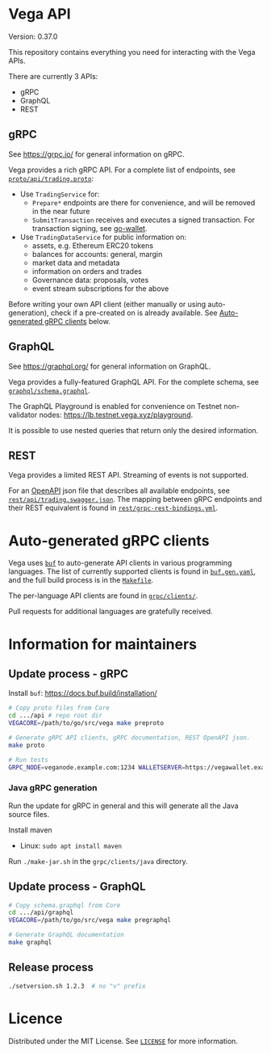 # Vega API

Version: 0.37.0

This repository contains everything you need for interacting with the Vega APIs.

There are currently 3 APIs:
* gRPC
* GraphQL
* REST

## gRPC

See https://grpc.io/ for general information on gRPC.

Vega provides a rich gRPC API. For a complete list of endpoints, see [`proto/api/trading.proto`](https://github.com/vegaprotocol/api/blob/develop/proto/api/trading.proto):

* Use `TradingService` for:
  * `Prepare*` endpoints are there for convenience, and will be removed in the near future
  * `SubmitTransaction` receives and executes a signed transaction. For transaction signing, see [go-wallet](https://github.com/vegaprotocol/go-wallet/).
* Use `TradingDataService` for public information on:
  * assets, e.g. Ethereum ERC20 tokens
  * balances for accounts: general, margin
  * market data and metadata
  * information on orders and trades
  * Governance data: proposals, votes
  * event stream subscriptions for the above

Before writing your own API client (either manually or using auto-generation), check if a pre-created on is already available. See [Auto-generated gRPC clients](#auto-generated-grpc-clients) below.

## GraphQL

See https://graphql.org/ for general information on GraphQL.

Vega provides a fully-featured GraphQL API. For the complete schema, see [`graphql/schema.graphql`](https://github.com/vegaprotocol/api/blob/develop/graphql/schema.graphql).

The GraphQL Playground is enabled for convenience on Testnet non-validator nodes: https://lb.testnet.vega.xyz/playground.

It is possible to use nested queries that return only the desired information.

## REST

Vega provides a limited REST API. Streaming of events is not supported.

For an [OpenAPI](https://swagger.io/docs/specification/about/) json file that describes all available endpoints, see [`rest/api/trading.swagger.json`](https://github.com/vegaprotocol/api/blob/develop/rest/api/trading.swagger.json). The mapping between gRPC endpoints and their REST equivalent is found in [`rest/grpc-rest-bindings.yml`](https://github.com/vegaprotocol/api/blob/develop/rest/grpc-rest-bindings.yml).

# Auto-generated gRPC clients

Vega uses [`buf`](https://buf.build/) to auto-generate API clients in various programming languages. The list of currently supported clients is found in [`buf.gen.yaml`](https://github.com/vegaprotocol/api/blob/develop/buf.gen.yaml), and the full build process is in the [`Makefile`](https://github.com/vegaprotocol/api/blob/develop/Makefile).

The per-language API clients are found in [`grpc/clients/`](https://github.com/vegaprotocol/api/tree/develop/grpc/clients/).

Pull requests for additional languages are gratefully received.

# Information for maintainers

## Update process - gRPC

Install `buf`: https://docs.buf.build/installation/

```bash
# Copy proto files from Core
cd .../api # repo root dir
VEGACORE=/path/to/go/src/vega make preproto

# Generate gRPC API clients, gRPC documentation, REST OpenAPI json.
make proto

# Run tests
GRPC_NODE=veganode.example.com:1234 WALLETSERVER=https://vegawallet.example.com make test
```

### Java gRPC generation

Run the update for gRPC in general and this will generate all the Java source files.

Install maven
* Linux: `sudo apt install maven`

Run `./make-jar.sh` in the `grpc/clients/java` directory.

## Update process - GraphQL

```bash
# Copy schema.graphql from Core
cd .../api/graphql
VEGACORE=/path/to/go/src/vega make pregraphql

# Generate GraphQL documentation
make graphql
```

## Release process

```bash
./setversion.sh 1.2.3  # no "v" prefix
```

# Licence

Distributed under the MIT License. See [`LICENSE`](https://github.com/vegaprotocol/api/blob/develop/LICENSE) for more information.
